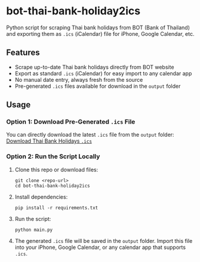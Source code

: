 # bot-thai-bank-holiday2ics

Python script for scraping Thai bank holidays from BOT (Bank of Thailand) and exporting them as `.ics` (iCalendar) file for iPhone, Google Calendar, etc.

## Features

- Scrape up-to-date Thai bank holidays directly from BOT website
- Export as standard `.ics` (iCalendar) for easy import to any calendar app
- No manual date entry, always fresh from the source
- Pre-generated `.ics` files available for download in the `output` folder

## Usage

### Option 1: Download Pre-Generated `.ics` File
You can directly download the latest `.ics` file from the `output` folder:
[Download Thai Bank Holidays `.ics`](./output)

### Option 2: Run the Script Locally
1. Clone this repo or download files:
    ```
    git clone <repo-url>
    cd bot-thai-bank-holiday2ics
    ```

2. Install dependencies:
    ```
    pip install -r requirements.txt
    ```

3. Run the script:
    ```
    python main.py
    ```

4. The generated `.ics` file will be saved in the `output` folder. Import this file into your iPhone, Google Calendar, or any calendar app that supports `.ics`.